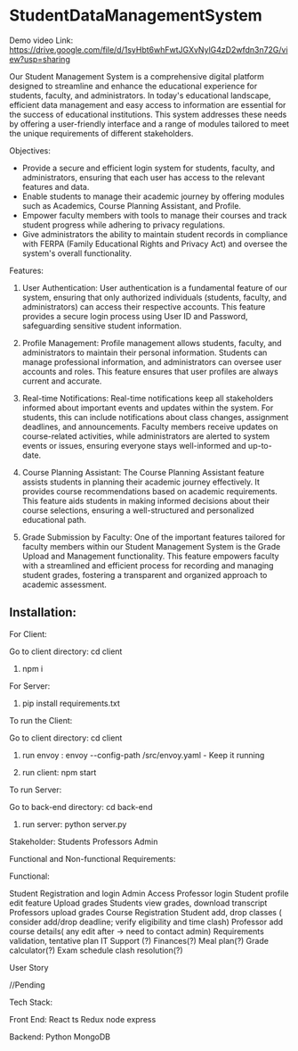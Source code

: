 # StudentDataManagementSystem

Demo video Link: https://drive.google.com/file/d/1syHbt6whFwtJGXvNylG4zD2wfdn3n72G/view?usp=sharing


Our Student Management System is a comprehensive digital platform designed to streamline and enhance the educational experience for students, faculty, and administrators. In today's educational landscape, efficient data management and easy access to information are essential for the success of educational institutions. This system addresses these needs by offering a user-friendly interface and a range of modules tailored to meet the unique requirements of different stakeholders.

Objectives:
- Provide a secure and efficient login system for students, faculty, and administrators, ensuring that each user has access to the relevant features and data.
- Enable students to manage their academic journey by offering modules such as Academics, Course Planning Assistant, and Profile.
- Empower faculty members with tools to manage their courses and track student progress while adhering to privacy regulations.
- Give administrators the ability to maintain student records in compliance with FERPA (Family Educational Rights and Privacy Act) and oversee the system's overall functionality.

Features:

1. User Authentication:
User authentication is a fundamental feature of our system, ensuring that only authorized individuals (students, faculty, and administrators) can access their respective accounts. This feature provides a secure login process using User ID and Password, safeguarding sensitive student information.

2. Profile Management:
Profile management allows students, faculty, and administrators to maintain their personal information. Students can manage professional information, and administrators can oversee user accounts and roles. This feature ensures that user profiles are always current and accurate.

3. Real-time Notifications: 
Real-time notifications keep all stakeholders informed about important events and updates within the system. For students, this can include notifications about class changes, assignment deadlines, and announcements. Faculty members receive updates on course-related activities, while administrators are alerted to system events or issues, ensuring everyone stays well-informed and up-to-date.

4. Course Planning Assistant:
The Course Planning Assistant feature assists students in planning their academic journey effectively. It provides course recommendations based on academic requirements. This feature aids students in making informed decisions about their course selections, ensuring a well-structured and personalized educational path.

5. Grade Submission by Faculty: 
One of the important features tailored for faculty members within our Student Management System is the Grade Upload and Management functionality. This feature empowers faculty with a streamlined and efficient process for recording and managing student grades, fostering a transparent and organized approach to academic assessment.


## Installation:

For Client:

Go to client directory: cd client

1. npm i

For Server:

1. pip install requirements.txt

To run the Client:

Go to client directory: cd client

1. run envoy : envoy --config-path /src/envoy.yaml - Keep it running

2. run client: npm start

To run Server:

Go to back-end directory: cd back-end

1. run server: python server.py


Stakeholder:
Students
Professors
Admin

Functional and Non-functional Requirements:

Functional:

Student Registration and login
Admin Access
Professor login
Student profile edit feature
Upload grades
Students view grades, download transcript
Professors upload grades
Course Registration
Student add, drop classes ( consider add/drop deadline; verify eligibility and time clash)
Professor add course details( any edit after -> need to contact admin)
Requirements validation, tentative plan
 IT Support (?)
Finances(?)
Meal plan(?)
Grade calculator(?)
Exam schedule clash resolution(?)


User Story

//Pending

Tech Stack:

Front End: React ts Redux node express

Backend: Python MongoDB










